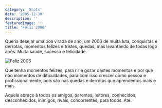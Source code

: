 ```yaml
---
category: 'Shots'
date: '2005-12-30'
description: ''
featuredImage: ''
title: 'Feliz 2006'
---
```


Queria desejar uma boa virada de ano, um 2006 de muita luta, conquistas e derrotas, momentos felizes e tristes, quedas, mas levantando de todas logo após. Muita saúde, sucesso e felicidade.

![Feliz 2006](/uploads/feliz2006.jpg)

Que tenha momentos felizes, para rir e gozar destes momentos e por que não momentos de dificuldades, para com isso crescer como pessoa e profissionalmente, pois são nas quedas e derrotas que aprendemos mais e mais.

Aquele abraço à todos os amigos, parentes, leitores, conhecidos, desconhecidos, inimigos, rivais, concorrentes, para todos. Até.
